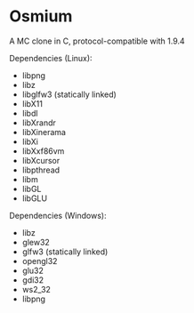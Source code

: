 # Osmium
A MC clone in C, protocol-compatible with 1.9.4

Dependencies (Linux): 
- libpng
- libz
- libglfw3 (statically linked)
- libX11
- libdl
- libXrandr
- libXinerama
- libXi
- libXxf86vm
- libXcursor
- libpthread
- libm
- libGL
- libGLU

Dependencies (Windows): 
- libz
- glew32
- glfw3 (statically linked)
- opengl32
- glu32
- gdi32
- ws2_32
- libpng
